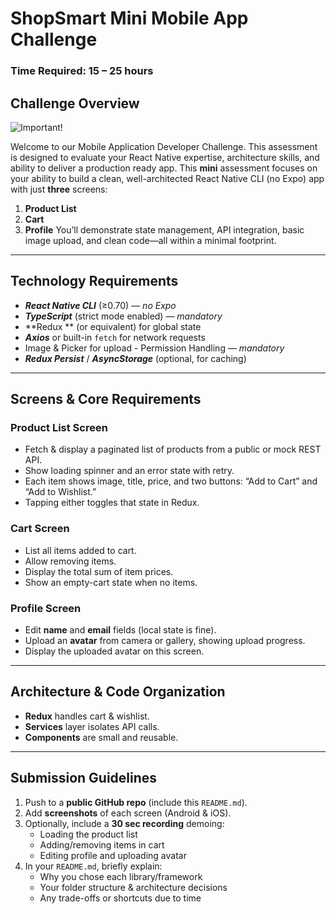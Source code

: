 # ShopSmart Mini Mobile App Challenge

### Time Required: 15 – 25 hours

## Challenge Overview

![Important!](https://img.shields.io/badge/Important-Read%20the%20challenge%20thoroughly%20before%20proceeding-red?style=for-the-badge&logo=mobile&link=# 'Important')

Welcome to our Mobile Application Developer Challenge. This assessment is designed to evaluate your React Native expertise, architecture skills, and ability to deliver a production ready app.
This **mini** assessment focuses on your ability to build a clean, well-architected React Native CLI (no Expo) app with just **three** screens:

1. **Product List**
2. **Cart**
3. **Profile**
   You’ll demonstrate state management, API integration, basic image upload, and clean code—all within a minimal footprint.

---

## Technology Requirements

- **_React Native CLI_** (≥0.70) — _no Expo_
- **_TypeScript_** (strict mode enabled) — _mandatory_
- **Redux ** (or equivalent) for global state
- **_Axios_** or built-in `fetch` for network requests
- Image & Picker for upload - Permission Handling — _mandatory_
- **_Redux Persist_** / **_AsyncStorage_** (optional, for caching)

---

## Screens & Core Requirements

### Product List Screen

- Fetch & display a paginated list of products from a public or mock REST API.
- Show loading spinner and an error state with retry.
- Each item shows image, title, price, and two buttons: “Add to Cart” and “Add to Wishlist.”
- Tapping either toggles that state in Redux.

### Cart Screen

- List all items added to cart.
- Allow removing items.
- Display the total sum of item prices.
- Show an empty-cart state when no items.

### Profile Screen

- Edit **name** and **email** fields (local state is fine).
- Upload an **avatar** from camera or gallery, showing upload progress.
- Display the uploaded avatar on this screen.

---

## Architecture & Code Organization

- **Redux** handles cart & wishlist.
- **Services** layer isolates API calls.
- **Components** are small and reusable.

---

## Submission Guidelines

1. Push to a **public GitHub repo** (include this `README.md`).
2. Add **screenshots** of each screen (Android & iOS).
3. Optionally, include a **30 sec recording** demoing:
   - Loading the product list
   - Adding/removing items in cart
   - Editing profile and uploading avatar
4. In your `README.md`, briefly explain:
   - Why you chose each library/framework
   - Your folder structure & architecture decisions
   - Any trade-offs or shortcuts due to time
